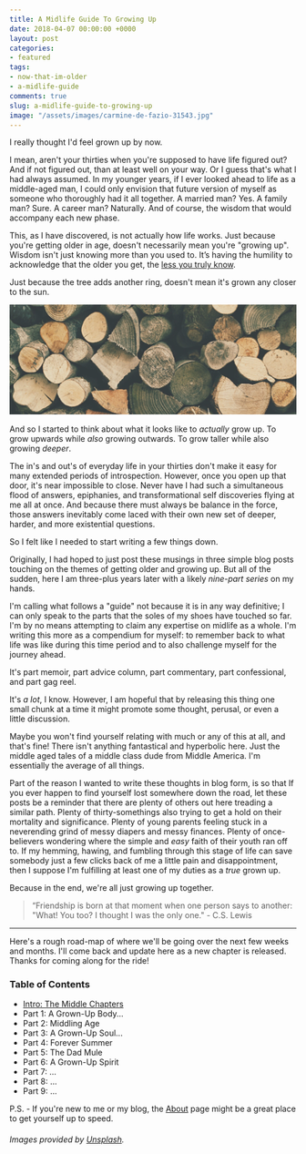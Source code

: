 ```yaml
---
title: A Midlife Guide To Growing Up
date: 2018-04-07 00:00:00 +0000
layout: post
categories:
- featured
tags:
- now-that-im-older
- a-midlife-guide
comments: true
slug: a-midlife-guide-to-growing-up
image: "/assets/images/carmine-de-fazio-31543.jpg"
---
```

I really thought I'd feel grown up by now.

<!-- break -->

I mean, aren't your thirties when you're supposed to have life figured out? And if not figured out, than at least well on your way.  Or I guess that's what I had always assumed. In my younger years, if I ever looked ahead to life as a middle-aged man, I could only envision that future version of myself as someone who thoroughly had it all together. A married man? Yes. A family man? Sure. A career man? Naturally. And of course, the wisdom that would accompany each new phase.

This, as I have discovered, is not actually how life works. Just because you're getting older in age, doesn't necessarily mean you're "growing up". Wisdom isn't just knowing more than you used to. It’s having the humility to acknowledge that the older you get, the [less you truly know](https://twitter.com/ryanstraits/status/970835905974960128).

Just because the tree adds another ring, doesn't mean it's grown any closer to the sun.

![](/assets/images/paper-beard-13807-300px.jpg)

And so I started to think about what it looks like to _actually_ grow up. To grow upwards while _also_ growing outwards. To grow taller while also growing _deeper_.

The in's and out's of everyday life in your thirties don't make it easy for many extended periods of introspection. However, once you open up that door, it's near impossible to close. Never have I had such a simultaneous flood of answers, epiphanies, and transformational self discoveries flying at me all at once. And because there must always be balance in the force, those answers inevitably come laced with their own new set of deeper, harder, and more existential questions.

So I felt like I needed to start writing a few things down.

Originally, I had hoped to just post these musings in three simple blog posts touching on the themes of getting older and growing up. But all of the sudden, here I am three-plus years later with a likely _nine-part series_ on my hands.

I'm calling what follows a "guide" not because it is in any way definitive; I can only speak to the parts that the soles of my shoes have touched so far. I'm by no means attempting to claim any expertise on midlife as a whole. I'm writing this more as a compendium for myself: to remember back to what life was like during this time period and to also challenge myself for the journey ahead.

It's part memoir, part advice column, part commentary, part confessional, and part gag reel.

It's _a lot_, I know. However, I am hopeful that by releasing this thing one small chunk at a time it might promote some thought, perusal, or even a little discussion. 

Maybe you won't find yourself relating with much or any of this at all, and that's fine! There isn't anything fantastical and hyperbolic here. Just the middle aged tales of a middle class dude from Middle America. I'm essentially the average of all things.

Part of the reason I wanted to write these thoughts in blog form, is so that If you ever happen to find yourself lost somewhere down the road, let these posts be a reminder that there are plenty of others out here treading a similar path. Plenty of thirty-somethings also trying to get a hold on their mortality and significance. Plenty of young parents feeling stuck in a neverending grind of messy diapers and messy finances. Plenty of once-believers wondering where the simple and _easy_ faith of their youth ran off to. If my hemming, hawing, and fumbling through this stage of life can save somebody just a few clicks back of me a little pain and disappointment, then I suppose I'm fulfilling at least one of my duties as a _true_ grown up.

Because in the end, we're all just growing up together.

> “Friendship is born at that moment when one person says to another: "What! You too? I thought I was the only one." - C.S. Lewis

---

Here's a rough road-map of where we'll be going over the next few weeks and months. I'll come back and update here as a new chapter is released. Thanks for coming along for the ride!

### **Table of Contents**

* [Intro: The Middle Chapters](/2018/04/08/intro-the-middle-chapters.html)
* Part 1: A Grown-Up Body...
* Part 2: Middling Age
* Part 3: A Grown-Up Soul...
* Part 4: Forever Summer
* Part 5: The Dad Mule
* Part 6: A Grown-Up Spirit
* Part 7: ...
* Part 8: ...
* Part 9: ...

P.S. - If you're new to me or my blog, the [About](/about "About Me!") page might be a great place to get yourself up to speed.


###### _Images provided by_ [_Unsplash_](https://unsplash.com/)_._
